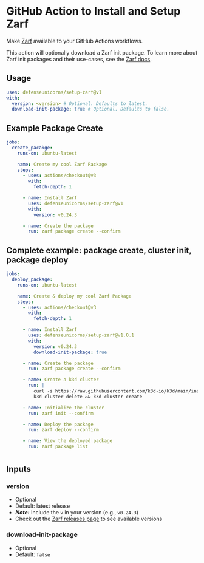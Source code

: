 # GitHub Action to Install and Setup Zarf

Make [Zarf](https://github.com/zarf-dev/zarf) available to your GitHub Actions workflows.

This action will optionally download a Zarf init package. To learn more about Zarf init packages and their use-cases, see the [Zarf docs](https://docs.zarf.dev/docs/user-guide/zarf-packages/the-zarf-init-package).

## Usage

```yaml
uses: defenseunicorns/setup-zarf@v1
with:
  version: <version> # Optional. Defaults to latest.
  download-init-package: true # Optional. Defaults to false.
```

## Example Package Create

```yaml
jobs:
  create_pacakge:
    runs-on: ubuntu-latest

    name: Create my cool Zarf Package
    steps:
      - uses: actions/checkout@v3
        with:
          fetch-depth: 1

      - name: Install Zarf
        uses: defenseunicorns/setup-zarf@v1
        with:
          version: v0.24.3

      - name: Create the package
        run: zarf package create --confirm
```

## Complete example: package create, cluster init, package deploy

```yaml
jobs:
  deploy_package:
    runs-on: ubuntu-latest

    name: Create & deploy my cool Zarf Package
    steps:
      - uses: actions/checkout@v3
        with:
          fetch-depth: 1

      - name: Install Zarf
        uses: defenseunicorns/setup-zarf@v1.0.1
        with:
          version: v0.24.3
          download-init-package: true

      - name: Create the package
        run: zarf package create --confirm

      - name: Create a k3d cluster
        run: |
          curl -s https://raw.githubusercontent.com/k3d-io/k3d/main/install.sh | bash
          k3d cluster delete && k3d cluster create

      - name: Initialize the cluster
        run: zarf init --confirm

      - name: Deploy the package
        run: zarf deploy --confirm

      - name: View the deployed package
        run: zarf package list
```

#

## Inputs

### version

- Optional
- Default: latest release
- **_Note:_** Include the `v` in your version (e.g., `v0.24.3`)
- Check out the [Zarf releases page](https://github.com/zarf-dev/zarf/releases) to see available versions

### download-init-package

- Optional
- Default: `false`
